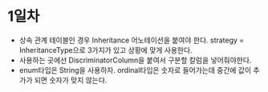 # 1일차
- 상속 관계 테이블인 경우 Inheritance 어노테이션을 붙여야 한다. strategy = InheritanceType으로 3가지가 있고 상황에 맞게 사용한다.
- 사용하는 곳에선 DiscriminatorColumn을 붙여서 구분할 칼럼을 넣어줘야한다.
- enum타입은 String을 사용하자. ordinal타입은 숫자로 들어가는데 중간에 값이 추가가 되면 숫자가 맞지 않는다.